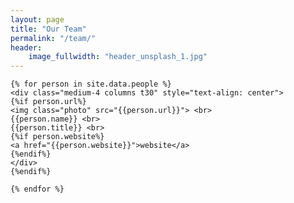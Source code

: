 ```yaml
---
layout: page
title: "Our Team"
permalink: "/team/"
header:
    image_fullwidth: "header_unsplash_1.jpg"
---
```


<style>
    img.photo{
          object-fit: cover;
          object-position: center; 
          width:200px;
          height:200px;
    }
</style>

<div class="row">


    {% for person in site.data.people %}
    <div class="medium-4 columns t30" style="text-align: center">
    {%if person.url%}
    <img class="photo" src="{{person.url}}"> <br>
    {{person.name}} <br>
    {{person.title}} <br>
    {%if person.website%}
    <a href="{{person.website}}">website</a>
    {%endif%}
    </div>
    {%endif%}

    {% endfor %}    

</div>

